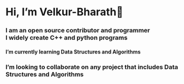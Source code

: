 <h1>Hi, I’m Velkur-Bharath<g-emoji class="g-emoji" alias="wave" fallback-src="https://github.githubassets.com/images/icons/emoji/unicode/1f44b.png">👋</g-emoji></h1>
<h3>I am an open source contributor and programmer<br>I widely create C++ and python programs</h3>
<h4>I’m currently learning Data Structures and Algorithms</h4>
<h3>I’m looking to collaborate on any project that includes Data Structures and Algorithms</h3>
<!---
Velkur-Bharath/Velkur-Bharath is a ✨ special ✨ repository because its `README.md` (this file) appears on your GitHub profile.
You can click the Preview link to take a look at your changes.
--->

